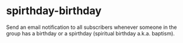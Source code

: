 # spirthday-birthday
Send an email notification to all subscribers whenever someone in the group has a birthday or a spirthday (spiritual birthday a.k.a. baptism).

